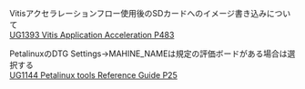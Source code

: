 Vitisアクセラレーションフロー使用後のSDカードへのイメージ書き込みについて  
[UG1393 Vitis Application Acceleration P483](https://japan.xilinx.com/support/documentation/sw_manuals_j/xilinx2020_1/ug1393-vitis-application-acceleration.pdf#page=483)

PetalinuxのDTG Settings->MAHINE_NAMEは規定の評価ボードがある場合は選択する  
[UG1144 Petalinux tools Reference Guide P25](https://japan.xilinx.com/support/documentation/sw_manuals_j/xilinx2020_1/ug1144-petalinux-tools-reference-guide.pdf#page=25)  

